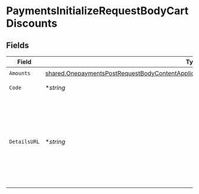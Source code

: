 # PaymentsInitializeRequestBodyCartDiscounts


## Fields

| Field                                                                                                                                                                                                          | Type                                                                                                                                                                                                           | Required                                                                                                                                                                                                       | Description                                                                                                                                                                                                    | Example                                                                                                                                                                                                        |
| -------------------------------------------------------------------------------------------------------------------------------------------------------------------------------------------------------------- | -------------------------------------------------------------------------------------------------------------------------------------------------------------------------------------------------------------- | -------------------------------------------------------------------------------------------------------------------------------------------------------------------------------------------------------------- | -------------------------------------------------------------------------------------------------------------------------------------------------------------------------------------------------------------- | -------------------------------------------------------------------------------------------------------------------------------------------------------------------------------------------------------------- |
| `Amounts`                                                                                                                                                                                                      | [shared.OnepaymentsPostRequestBodyContentApplication1jsonSchemaPropertiesCartPropertiesAmounts](../../models/shared/onepaymentspostrequestbodycontentapplication1jsonschemapropertiescartpropertiesamounts.md) | :heavy_check_mark:                                                                                                                                                                                             | N/A                                                                                                                                                                                                            |                                                                                                                                                                                                                |
| `Code`                                                                                                                                                                                                         | **string*                                                                                                                                                                                                      | :heavy_minus_sign:                                                                                                                                                                                             | Discount code.                                                                                                                                                                                                 | SUMMER10DISCOUNT                                                                                                                                                                                               |
| `DetailsURL`                                                                                                                                                                                                   | **string*                                                                                                                                                                                                      | :heavy_minus_sign:                                                                                                                                                                                             | Used to provide a link to additional details, such as a landing page, associated with the discount offering.                                                                                                   | https://www.example.com/SUMMER-SALE                                                                                                                                                                            |